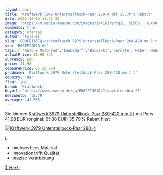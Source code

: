```yaml
---
layout: post
title: 'Kraftwerk 3979 Unterstellbock-Paar 280-4 mit 35.79 % Rabatt'
date: 2021-10-06 18:05:55
image: 'https://m.media-amazon.com/images/I/416iryhYgIL._SL500_._SL400_.jpg'
comments: true
category: ofertas
author: 'tole.es'
slug: 'B00FEIJ67Q-de Kraftwerk 3979 Unterstellbock-Paar 280-420 mm 3 t'
sku: 'B00FEIJ67Q-de'
tags: [ 'Auto & Motorrad','Baubedarf','Baumarkt','Gerüste','Heber, Hebebühnen & Ständer','Stützböcke','Werkstattausrüstung','Werkzeuge','kraftwerk', ]
actualPrice: 41.98 EUR
currency: EUR
price: 41.98
comparePrice: 65.38 EUR
prodname: 'Kraftwerk 3979 Unterstellbock-Paar 280-420 mm 3 t'
country: 'de'
flag: '🇩🇪'
brand: 'Kraftwerk'
buyurl: 'https://www.amazon.de/dp/B00FEIJ67Q/?tag=tolees0ca-21'
descuento: '35.79'
average: '41.765'
---
```


Sie können [Kraftwerk 3979 Unterstellbock-Paar 280-420 mm 3 t](https://www.amazon.de/dp/B00FEIJ67Q/?tag=tolees0ca-21) mit Preis 41.98 EUR (original: 65.38 EUR) 35.79 % Rabatt hier:

[![Kraftwerk 3979 Unterstellbock-Paar 280-4](https://m.media-amazon.com/images/I/416iryhYgIL._SL500_._SL400_.jpg)](https://www.amazon.de/dp/B00FEIJ67Q/?tag=tolees0ca-21)

ℹ️:

- hochwertiges Material
- Innovation trifft Qualität
- präzise Verarbeitung

[🛒 Hier!!](https://www.amazon.de/dp/B00FEIJ67Q/?tag=tolees0ca-21)
